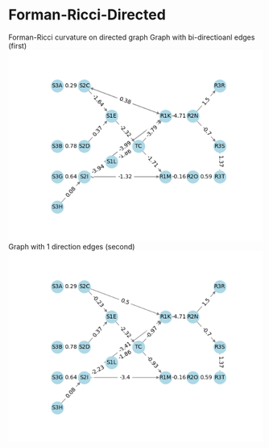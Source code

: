 # Forman-Ricci-Directed
Forman-Ricci curvature on directed graph 
Graph with bi-directioanl edges (first)
![Network Graph](ricci_graph_directed_1.png)
Graph with 1 direction edges (second)
![Network Graph](ricci_graph_directed_2.png)
